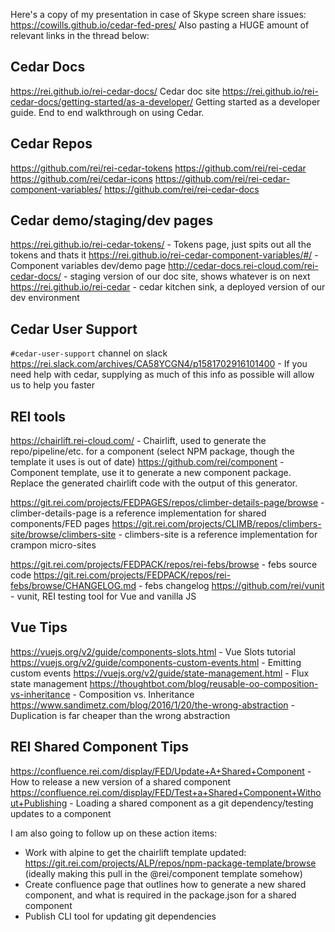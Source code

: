 

Here's a copy of my presentation in case of Skype screen share issues: https://cowills.github.io/cedar-fed-pres/
Also pasting a HUGE amount of relevant links in the thread below:

## Cedar Docs
https://rei.github.io/rei-cedar-docs/ Cedar doc site
https://rei.github.io/rei-cedar-docs/getting-started/as-a-developer/ Getting started as a developer guide. End to end walkthrough on using Cedar.

## Cedar Repos
https://github.com/rei/rei-cedar-tokens
https://github.com/rei/rei-cedar
https://github.com/rei/cedar-icons
https://github.com/rei/rei-cedar-component-variables/
https://github.com/rei/rei-cedar-docs

## Cedar demo/staging/dev pages
https://rei.github.io/rei-cedar-tokens/ - Tokens page, just spits out all the tokens and thats it
https://rei.github.io/rei-cedar-component-variables/#/ - Component variables dev/demo page
http://cedar-docs.rei-cloud.com/rei-cedar-docs/ - staging version of our doc site, shows whatever is on next
https://rei.github.io/rei-cedar - cedar kitchen sink, a deployed version of our dev environment


## Cedar User Support
`#cedar-user-support` channel on slack
https://rei.slack.com/archives/CA58YCGN4/p1581702916101400 - If you need help with cedar, supplying as much of this info as possible will allow us to help you faster

## REI tools
https://chairlift.rei-cloud.com/ - Chairlift, used to generate the repo/pipeline/etc. for a component (select NPM package, though the template it uses is out of date)
https://github.com/rei/component - Component template, use it to generate a new component package. Replace the generated chairlift code with the output of this generator.

https://git.rei.com/projects/FEDPAGES/repos/climber-details-page/browse - climber-details-page is a reference implementation for shared components/FED pages
https://git.rei.com/projects/CLIMB/repos/climbers-site/browse/climbers-site - climbers-site is a reference implementation for crampon micro-sites

https://git.rei.com/projects/FEDPACK/repos/rei-febs/browse - febs source code
https://git.rei.com/projects/FEDPACK/repos/rei-febs/browse/CHANGELOG.md - febs changelog
https://github.com/rei/vunit - vunit, REI testing tool for Vue and vanilla JS

## Vue Tips
https://vuejs.org/v2/guide/components-slots.html - Vue Slots tutorial
https://vuejs.org/v2/guide/components-custom-events.html - Emitting custom events
https://vuejs.org/v2/guide/state-management.html - Flux state management
https://thoughtbot.com/blog/reusable-oo-composition-vs-inheritance - Composition vs. Inheritance
https://www.sandimetz.com/blog/2016/1/20/the-wrong-abstraction - Duplication is far cheaper than the wrong abstraction

## REI Shared Component Tips
https://confluence.rei.com/display/FED/Update+A+Shared+Component - How to release a new version of a shared component
https://confluence.rei.com/display/FED/Test+a+Shared+Component+Without+Publishing - Loading a shared component as a git dependency/testing updates to a component



I am also going to follow up on these action items:

- Work with alpine to get the chairlift template updated: https://git.rei.com/projects/ALP/repos/npm-package-template/browse (ideally making this pull in the @rei/component template somehow)
- Create confluence page that outlines how to generate a new shared component, and what is required in the package.json for a shared component
- Publish CLI tool for updating git dependencies

